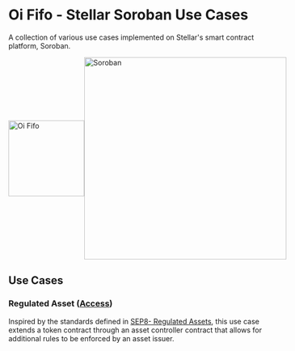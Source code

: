 # Oi Fifo - Stellar Soroban Use Cases

A collection of various use cases implemented on Stellar's smart contract platform, Soroban.

<div style="display: flex; align-items: center; justify-content: space-between;">
  <img src="https://oififo.com.br/assets/logo-4a0ce982.png" alt="Oi Fifo" width="150" />
  <img src="https://soroban.stellar.org/img/soroban-wordmark-temp.svg" alt="Soroban" width="400" />
</div>


## Use Cases

### Regulated Asset ([Access](soroban/regulated%20assets/README.md))
Inspired by the standards defined in [SEP8- Regulated Assets](https://github.com/stellar/stellar-protocol/blob/master/ecosystem/sep-0008.md), this use case extends a token contract through an asset controller contract that allows for additional rules to be enforced by an asset issuer.
